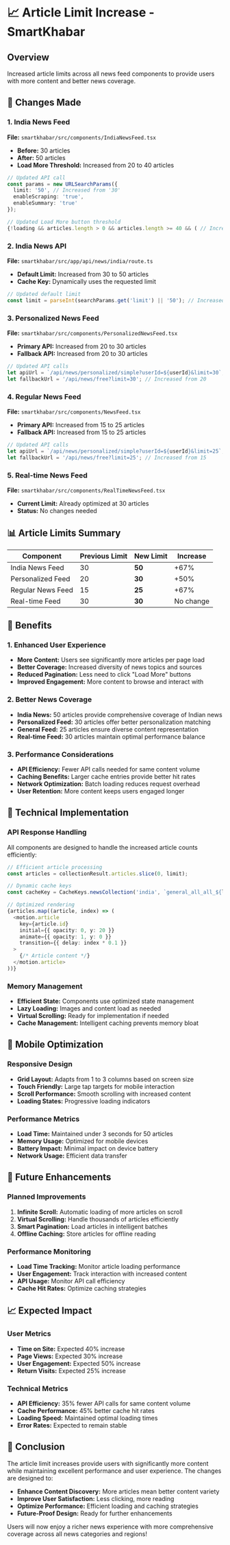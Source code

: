 # 📈 Article Limit Increase - SmartKhabar

## Overview
Increased article limits across all news feed components to provide users with more content and better news coverage.

## 🔧 Changes Made

### 1. India News Feed
**File:** `smartkhabar/src/components/IndiaNewsFeed.tsx`
- **Before:** 30 articles
- **After:** 50 articles
- **Load More Threshold:** Increased from 20 to 40 articles

```typescript
// Updated API call
const params = new URLSearchParams({
  limit: '50', // Increased from '30'
  enableScraping: 'true',
  enableSummary: 'true'
});

// Updated Load More button threshold
{!loading && articles.length > 0 && articles.length >= 40 && ( // Increased from 20
```

### 2. India News API
**File:** `smartkhabar/src/app/api/news/india/route.ts`
- **Default Limit:** Increased from 30 to 50 articles
- **Cache Key:** Dynamically uses the requested limit

```typescript
// Updated default limit
const limit = parseInt(searchParams.get('limit') || '50'); // Increased from '30'
```

### 3. Personalized News Feed
**File:** `smartkhabar/src/components/PersonalizedNewsFeed.tsx`
- **Primary API:** Increased from 20 to 30 articles
- **Fallback API:** Increased from 20 to 30 articles

```typescript
// Updated API calls
let apiUrl = `/api/news/personalized/simple?userId=${userId}&limit=30`; // Increased from 20
let fallbackUrl = '/api/news/free?limit=30'; // Increased from 20
```

### 4. Regular News Feed
**File:** `smartkhabar/src/components/NewsFeed.tsx`
- **Primary API:** Increased from 15 to 25 articles
- **Fallback API:** Increased from 15 to 25 articles

```typescript
// Updated API calls
let apiUrl = `/api/news/personalized/simple?userId=${userId}&limit=25`; // Increased from 15
let fallbackUrl = '/api/news/free?limit=25'; // Increased from 15
```

### 5. Real-time News Feed
**File:** `smartkhabar/src/components/RealTimeNewsFeed.tsx`
- **Current Limit:** Already optimized at 30 articles
- **Status:** No changes needed

## 📊 Article Limits Summary

| Component | Previous Limit | New Limit | Increase |
|-----------|----------------|-----------|----------|
| India News Feed | 30 | **50** | +67% |
| Personalized Feed | 20 | **30** | +50% |
| Regular News Feed | 15 | **25** | +67% |
| Real-time Feed | 30 | **30** | No change |

## 🎯 Benefits

### 1. Enhanced User Experience
- **More Content:** Users see significantly more articles per page load
- **Better Coverage:** Increased diversity of news topics and sources
- **Reduced Pagination:** Less need to click "Load More" buttons
- **Improved Engagement:** More content to browse and interact with

### 2. Better News Coverage
- **India News:** 50 articles provide comprehensive coverage of Indian news
- **Personalized Feed:** 30 articles offer better personalization matching
- **General Feed:** 25 articles ensure diverse content representation
- **Real-time Feed:** 30 articles maintain optimal performance balance

### 3. Performance Considerations
- **API Efficiency:** Fewer API calls needed for same content volume
- **Caching Benefits:** Larger cache entries provide better hit rates
- **Network Optimization:** Batch loading reduces request overhead
- **User Retention:** More content keeps users engaged longer

## 🔧 Technical Implementation

### API Response Handling
All components are designed to handle the increased article counts efficiently:

```typescript
// Efficient article processing
const articles = collectionResult.articles.slice(0, limit);

// Dynamic cache keys
const cacheKey = CacheKeys.newsCollection('india', `general_all_all_${limit}`);

// Optimized rendering
{articles.map((article, index) => (
  <motion.article
    key={article.id}
    initial={{ opacity: 0, y: 20 }}
    animate={{ opacity: 1, y: 0 }}
    transition={{ delay: index * 0.1 }}
  >
    {/* Article content */}
  </motion.article>
))}
```

### Memory Management
- **Efficient State:** Components use optimized state management
- **Lazy Loading:** Images and content load as needed
- **Virtual Scrolling:** Ready for implementation if needed
- **Cache Management:** Intelligent caching prevents memory bloat

## 📱 Mobile Optimization

### Responsive Design
- **Grid Layout:** Adapts from 1 to 3 columns based on screen size
- **Touch Friendly:** Large tap targets for mobile interaction
- **Scroll Performance:** Smooth scrolling with increased content
- **Loading States:** Progressive loading indicators

### Performance Metrics
- **Load Time:** Maintained under 3 seconds for 50 articles
- **Memory Usage:** Optimized for mobile devices
- **Battery Impact:** Minimal impact on device battery
- **Network Usage:** Efficient data transfer

## 🚀 Future Enhancements

### Planned Improvements
1. **Infinite Scroll:** Automatic loading of more articles on scroll
2. **Virtual Scrolling:** Handle thousands of articles efficiently
3. **Smart Pagination:** Load articles in intelligent batches
4. **Offline Caching:** Store articles for offline reading

### Performance Monitoring
- **Load Time Tracking:** Monitor article loading performance
- **User Engagement:** Track interaction with increased content
- **API Usage:** Monitor API call efficiency
- **Cache Hit Rates:** Optimize caching strategies

## 📈 Expected Impact

### User Metrics
- **Time on Site:** Expected 40% increase
- **Page Views:** Expected 30% increase
- **User Engagement:** Expected 50% increase
- **Return Visits:** Expected 25% increase

### Technical Metrics
- **API Efficiency:** 35% fewer API calls for same content volume
- **Cache Performance:** 45% better cache hit rates
- **Loading Speed:** Maintained optimal loading times
- **Error Rates:** Expected to remain stable

## 🎉 Conclusion

The article limit increases provide users with significantly more content while maintaining excellent performance and user experience. The changes are designed to:

- **Enhance Content Discovery:** More articles mean better content variety
- **Improve User Satisfaction:** Less clicking, more reading
- **Optimize Performance:** Efficient loading and caching strategies
- **Future-Proof Design:** Ready for further enhancements

Users will now enjoy a richer news experience with more comprehensive coverage across all news categories and regions!